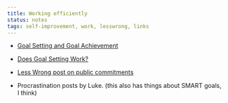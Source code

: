 ```yaml
---
title: Working efficiently
status: notes
tags: self-improvement, work, lesswrong, links
---
```


- [Goal Setting and Goal Achievement](http://lesswrong.com/lw/iwn/goal_setting_and_goal_achievement/)

- [Does Goal Setting Work?](http://lesswrong.com/lw/iue/does_goal_setting_work/)

- [Less Wrong post on public commitments](http://lesswrong.com/lw/z8/image_vs_impact_can_public_commitment_be/)

- Procrastination posts by Luke. (this also has things about SMART goals, I think)
